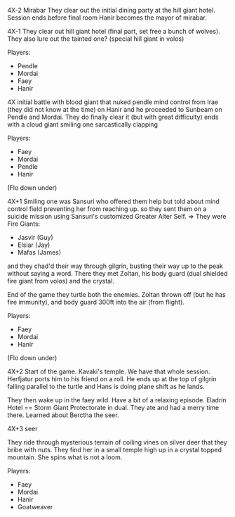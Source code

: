 4X-2 Mirabar
They clear out the initial dining party at the hill giant hotel. Session ends before final room
Hanir becomes the mayor of mirabar.

4X-1 They clear out hill giant hotel (final part, set free a bunch of wolves).
They also lure out the tainted one? (special hill giant in volos)

Players:
- Pendle
- Mordai
- Faey
- Hanir

4X
initial battle with blood giant that nuked pendle
mind control from Irae (they did not know at the time) on Hanir and he proceeded to Sunbeam on Pendle and Mordai.
They do finally clear it (but with great difficulty)
ends with a cloud giant smiling one sarcastically clapping

Players:
- Faey
- Mordai
- Pendle
- Hanir

(Flo down under)

4X+1
Smiling one was Sansuri who offered them help
but told about mind control field preventing her from reaching up.
so they sent them on a suicide mission using Sansuri's customized Greater Alter Self.
=> They were Fire Giants:

- Jasvir (Guy)
- Elsiar (Jay)
- Mafas (James)

and they chad'd their way through gilgrin, busting their way up to the peak without saying a word.
There they met Zoltan, his body guard (dual shielded fire giant from volos) and the crystal.

End of the game they turtle both the enemies. Zoltan thrown off (but he has fire immunity), and body guard 300ft into the air (from flight).

Players:
- Faey
- Mordai
- Hanir

(Flo down under)

4X+2
Start of the game.
Kavaki's temple. We have that whole session.
Herfjatur ports him to his friend on a roll. He ends up at the top of gilgrin falling parallel to the turtle and Hans is doing plane shift as he lands.

They then wake up in the faey wild.
Have a bit of a relaxing episode.
Eladrin Hotel == Storm Giant Protectorate in dual.
They ate and had a merry time there.
Learned about Berctha the seer.

4X+3 seer

They ride through mysterious terrain of coiling vines on silver deer that they bribe with nuts.
They find her in a small temple high up in a crystal topped mountain. She spins what is not a loom.

Players:
- Faey
- Mordai
- Hanir
- Goatweaver